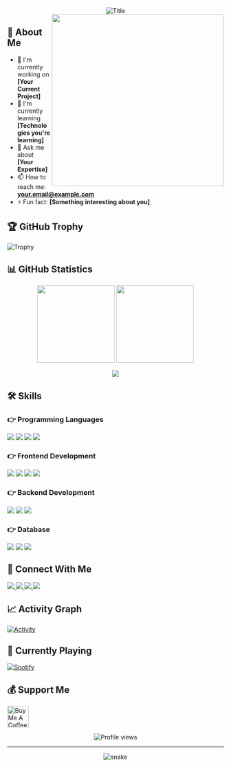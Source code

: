 <div align="center">
  <img src="https://readme-typing-svg.herokuapp.com?font=Architects+Daughter&color=%2338C2FF&size=50&center=true&vCenter=true&height=60&width=600&lines=Hi+There!+👋;I'm+Your+Name!;Welcome+to+my+GitHub+Profile!" alt="Title"></img>
</div>

<img src="https://raw.githubusercontent.com/MicaelliMedeiros/micaellimedeiros/master/image/computer-illustration.png" min-width="400px" max-width="400px" width="400px" align="right">

## 🧐 About Me

- 🔭 I'm currently working on **[Your Current Project]**
- 🌱 I'm currently learning **[Technologies you're learning]**
- 💬 Ask me about **[Your Expertise]**
- 📫 How to reach me: **your.email@example.com**
- ⚡ Fun fact: **[Something interesting about you]**

## 🏆 GitHub Trophy
![Trophy](https://github-profile-trophy.vercel.app/?username=excelyno&theme=onedark&column=8)

## 📊 GitHub Statistics
<p align="center">
  <img height="180em" src="https://github-readme-stats.vercel.app/api?username=excelyno&show_icons=true&theme=radical" />
  <img height="180em" src="https://github-readme-stats.vercel.app/api/top-langs/?username=excelyno&layout=compact&theme=radical" />
</p>

<p align="center">
  <img src="https://github-readme-streak-stats.herokuapp.com/?user=excelyno&theme=radical" />
</p>

## 🛠️ Skills

### 👉 Programming Languages
<p align="left">
  <img src="https://img.shields.io/badge/Python-3776AB?style=for-the-badge&logo=python&logoColor=white" />
  <img src="https://img.shields.io/badge/JavaScript-F7DF1E?style=for-the-badge&logo=javascript&logoColor=black" />
  <img src="https://img.shields.io/badge/TypeScript-007ACC?style=for-the-badge&logo=typescript&logoColor=white" />
  <img src="https://img.shields.io/badge/Java-ED8B00?style=for-the-badge&logo=java&logoColor=white" />
</p>

### 👉 Frontend Development
<p align="left">
  <img src="https://img.shields.io/badge/React-20232A?style=for-the-badge&logo=react&logoColor=61DAFB" />
  <img src="https://img.shields.io/badge/Vue.js-35495E?style=for-the-badge&logo=vue.js&logoColor=4FC08D" />
  <img src="https://img.shields.io/badge/Angular-DD0031?style=for-the-badge&logo=angular&logoColor=white" />
  <img src="https://img.shields.io/badge/Tailwind_CSS-38B2AC?style=for-the-badge&logo=tailwind-css&logoColor=white" />
</p>

### 👉 Backend Development
<p align="left">
  <img src="https://img.shields.io/badge/Node.js-339933?style=for-the-badge&logo=nodedotjs&logoColor=white" />
  <img src="https://img.shields.io/badge/Express.js-000000?style=for-the-badge&logo=express&logoColor=white" />
  <img src="https://img.shields.io/badge/Django-092E20?style=for-the-badge&logo=django&logoColor=white" />
</p>

### 👉 Database
<p align="left">
  <img src="https://img.shields.io/badge/MongoDB-4EA94B?style=for-the-badge&logo=mongodb&logoColor=white" />
  <img src="https://img.shields.io/badge/PostgreSQL-316192?style=for-the-badge&logo=postgresql&logoColor=white" />
  <img src="https://img.shields.io/badge/MySQL-00000F?style=for-the-badge&logo=mysql&logoColor=white" />
</p>

## 🤝 Connect With Me
<p align="left">
  <a href="https://linkedin.com/in/excelynomagenta">
    <img src="https://img.shields.io/badge/LinkedIn-0077B5?style=for-the-badge&logo=linkedin&logoColor=white" />
  </a>
  <a href="https://twitter.com/yourusername">
    <img src="https://img.shields.io/badge/Twitter-1DA1F2?style=for-the-badge&logo=twitter&logoColor=white" />
  </a>
  <a href="https://dev.to/yourusername">
    <img src="https://img.shields.io/badge/dev.to-0A0A0A?style=for-the-badge&logo=dev.to&logoColor=white" />
  </a>
  <a href="https://medium.com/@yourusername">
    <img src="https://img.shields.io/badge/Medium-12100E?style=for-the-badge&logo=medium&logoColor=white" />
  </a>
</p>

## 📈 Activity Graph
[![Activity](https://activity-graph.herokuapp.com/graph?username=excelyno&theme=github)](https://github.com/excelyno)

## 🎵 Currently Playing
[![Spotify](https://novatorem-kyzbk7wxl-bardiesel.vercel.app/api/spotify)](https://open.spotify.com/user/excelyno)

## 💰 Support Me
<p align="left">
  <a href="https://www.buymeacoffee.com/yourusername" target="_blank">
    <img src="https://cdn.buymeacoffee.com/buttons/v2/default-yellow.png" alt="Buy Me A Coffee" height="50px">
  </a>
</p>

<div align="center">
  <img src="https://komarev.com/ghpvc/?username=yourusername&label=Profile%20views&color=0e75b6&style=flat" alt="Profile views" />
</div>

---

<div align="center">
  <img src="https://github.com/yourusername/yourusername/blob/output/github-contribution-grid-snake.svg" alt="snake"></center>
</div>
